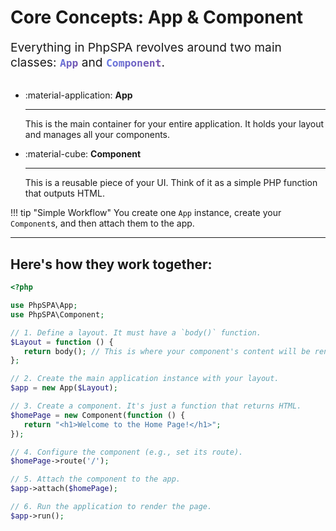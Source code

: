 # Core Concepts: App & Component

<p style="font-size: 1.2rem; color: var(--md-default-fg-color--light); margin-bottom: 2rem;">
Everything in PhpSPA revolves around two main classes: <code style="background: linear-gradient(135deg, #667eea 0%, #764ba2 100%); -webkit-background-clip: text; -webkit-text-fill-color: transparent; font-weight: 600;">App</code> and <code style="background: linear-gradient(135deg, #667eea 0%, #764ba2 100%); -webkit-background-clip: text; -webkit-text-fill-color: transparent; font-weight: 600;">Component</code>.
</p>

<div class="grid cards" markdown>

-   :material-application: **App**
    
    ---
    
    This is the main container for your entire application. It holds your layout and manages all your components.

-   :material-cube: **Component**
    
    ---
    
    This is a reusable piece of your UI. Think of it as a simple PHP function that outputs HTML.

</div>

!!! tip "Simple Workflow"
    You create one `App` instance, create your `Component`s, and then attach them to the app.

---

## Here's how they work together:

```php
<?php

use PhpSPA\App;
use PhpSPA\Component;

// 1. Define a layout. It must have a `body()` function.
$Layout = function () {
   return body(); // This is where your component's content will be rendered.
};

// 2. Create the main application instance with your layout.
$app = new App($Layout);

// 3. Create a component. It's just a function that returns HTML.
$homePage = new Component(function () {
   return "<h1>Welcome to the Home Page!</h1>";
});

// 4. Configure the component (e.g., set its route).
$homePage->route('/');

// 5. Attach the component to the app.
$app->attach($homePage);

// 6. Run the application to render the page.
$app->run();
```
